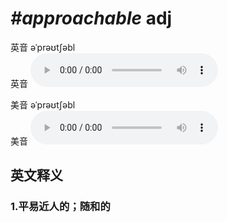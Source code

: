 # ***\#approachable*** adj
英音 əˈprəʊtʃəbl  
英音
<audio src="./media/approachable1_AAC.aac" controls="controls"></audio>

美音 əˈprəʊtʃəbl  
美音
<audio src="./media/approachable2_AAC.aac" controls="controls"></audio>



  

英文释义
---
### 1.**平易近人的；随和的**  


